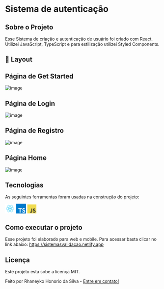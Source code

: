 # Sistema de autenticação

## Sobre o Projeto
  Esse Sistema de criação e autenticação de usuário foi criado com React. Utilizei JavaScript, TypeScript e para estilização utilizei Styled Components.

## 🎨 Layout

## Página de Get Started

![image](https://firebasestorage.googleapis.com/v0/b/signin-signup-auth-d7a7b.appspot.com/o/signin-signupScreenshot1.jpg?alt=media&token=c811cace-3676-4965-ac1f-4749f1bc4818)



## Página de Login

![image](https://firebasestorage.googleapis.com/v0/b/signin-signup-auth-d7a7b.appspot.com/o/signin-signupScreenshot2.jpg?alt=media&token=aa895ca0-5a30-42d6-ba6f-297b28045d41)



## Página de Registro

![image](https://firebasestorage.googleapis.com/v0/b/signin-signup-auth-d7a7b.appspot.com/o/signin-signupScreenshot3.jpg?alt=media&token=c987178d-0976-4acc-b026-aa8d728bf595)



## Página Home

![image](https://firebasestorage.googleapis.com/v0/b/signin-signup-auth-d7a7b.appspot.com/o/signin-signupScreenshot4.jpg?alt=media&token=7cd9e3e9-c97a-438e-97d2-2d07fd9706bf)



## Tecnologias

As seguintes ferramentas foram usadas na construção do projeto:

<code><img height="32" src="https://raw.githubusercontent.com/github/explore/80688e429a7d4ef2fca1e82350fe8e3517d3494d/topics/react/react.png" alt="React"/></code>
<code><img height="32" src="https://raw.githubusercontent.com/github/explore/80688e429a7d4ef2fca1e82350fe8e3517d3494d/topics/typescript/typescript.png" alt="TypeScript"/></code>
<code><img height="30" src="https://github.com/devicons/devicon/blob/master/icons/javascript/javascript-original.svg" alt="JavaScript"/></code>

## Como executar o projeto

Esse projeto foi elaborado para web e mobile.
Para acessar basta clicar no link abaixo: 
https://sistemasvalidacao.netlify.app


## Licença

Este projeto esta sobe a licença MIT.

Feito por Rhaneyko Honorio da Silva - [Entre em contato!](https://www.linkedin.com/in/rhaneyko/)
